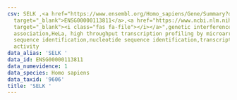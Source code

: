 ```yaml
---
csv: SELK ,<a href="https://www.ensembl.org/Homo_sapiens/Gene/Summary?db=core;g=ENSG00000113811"
  target="_blank">ENSG00000113811</a>,<a href="https://www.ncbi.nlm.nih.gov/pubmed/28369544"
  target="_blank"><i class="fas fa-file"></i></a>",genetic interference,functional
  association,HeLa, high throughput transcription profiling by microarray,nucleotide
  sequence identification,nucleotide sequence identification,transcriptional regulation,up-regulates
  activity
data_alias: 'SELK '
data_id: ENSG00000113811
data_numevidence: 1
data_species: Homo sapiens
data_taxid: '9606'
title: 'SELK '
---
```

